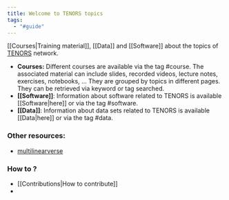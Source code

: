 ```yaml
---
title: Welcome to TENORS topics
tags:
  - "#guide"
---
```

[[Courses|Training material]], [[Data]] and [[Software]]  about the topics of  [TENORS](http://tenors-network.eu) network.

 - **Courses:** Different courses are available via the tag #course. The associated material can include slides, recorded videos, lecture notes, exercises, notebooks, ... They are grouped by topics in different pages. They can be retrieved via keyword or tag searched.
 - **[[Software]]**: Information about software related to TENORS is available [[Software|here]] or via the tag #software.
 - **[[Data]]**:  Information about data sets related to TENORS  is available [[Data|here]] or via the tag #data.

### Other resources:
 - [multilinearverse](https://multilinearverse.com/) 

### How to ?
 - [[Contributions|How to contribute]]
 - 








